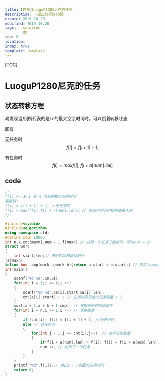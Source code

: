 ```yaml
---
title: [题解]LuoguP1280尼克的任务
description: 一道比较好的dp题
create: 2019.10.20
modified: 2019.10.20
tags:   solution 
        dp
top: 0
location: .
index: true
template: template
---
```


[TOC]

# LuoguP1280尼克的任务

## 状态转移方程

易发现当$f[i]$所代表的是$i ~ n$的最大空余时间时，可以倒着转移状态

即有

无任务时 
$$f[i] = f[i + 1] + 1;$$

有任务时
$$f[i] = max{f[i],f[i + a[num].len]}$$

## code

```cpp
/*
f[i] => 从 i 到 n 时刻的最大空余时间
易推得:
f[i] = f[i + 1] + 1; //无任务时
f[i] = max{f[i],f[i + a[num].len]} // 有任务时分别枚举取最大值
*/

#include<cstdio>  
#include<algorithm>  
using namespace std;
#define maxn 10005
int n,k,cnt[maxn],num = 1,f[maxn];// 从第一个任务开始枚举，所以num = 1;
struct work
{
    int start,len;// 开始时间和延续时长
}a[maxn];
inline bool cmp(work a,work b){return a.start > b.start;} // 自定义cmp,根据开始时间排序
int main()
{
    scanf("%d %d",&n,&k);
    for(int i = 1;i <= k;i ++)  
    {  
        scanf("%d %d",&a[i].start,&a[i].len);
        cnt[a[i].start] ++; // 在该时间开始的任务数量 + 1
    }
    sort(a + 1,a + k + 1,cmp); // 根据开始的时间排序
    for(int i = n;i >= 1;i --) // 倒序搜索
    {
        if(!cnt[i]) f[i] = f[i + 1] + 1; //无任务时
        else // 有任务时
        {
            for(int j = 1;j <= cnt[i];j++)  // 枚举任务数量
            {
                if(f[i + a[num].len] > f[i]) f[i] = f[i + a[num].len];
                num ++; // 枚举下一个任务
            }
        }
    }
    printf("%d",f[1]);// 输出1 - n的最大空闲时间
    return 0;
}
```
